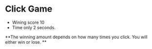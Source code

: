 # Click Game

- Wining score 10
- Time only 2 seconds. 

**The winning amount depends on how many times you click. You will either win or lose. **
